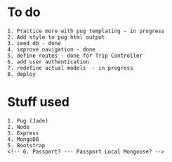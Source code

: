 # To do

    1. Practice more with pug templating - in progress
    2. Add style to pug html output
    3. seed db - done
    4. improve navigation - done
    5. define routes - done for Trip Controller
    6. add user authentication
    7. redefine actual models  - in progress
    8. deploy

# Stuff used

    1. Pug (Jade)
    2. Node
    3. Express
    4. MongoDB
    5. Bootstrap
    <!-- 6. Passport? --- Passport Local Mongoose? -->
